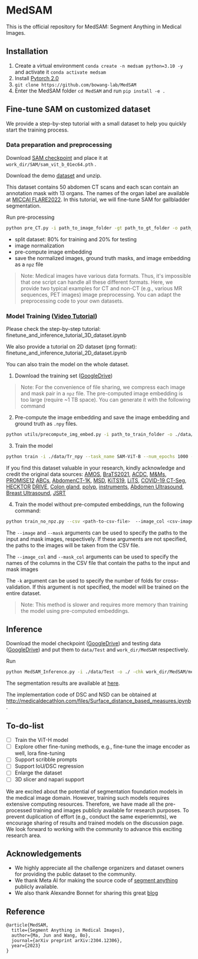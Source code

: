# MedSAM 
This is the official repository for MedSAM: Segment Anything in Medical Images.


## Installation 
1. Create a virtual environment `conda create -n medsam python=3.10 -y` and activate it `conda activate medsam`
2. Install [Pytorch 2.0](https://pytorch.org/get-started/locally/)
3. `git clone https://github.com/bowang-lab/MedSAM`
4. Enter the MedSAM folder `cd MedSAM` and run `pip install -e .`


## Fine-tune SAM on customized dataset

We provide a step-by-step tutorial with a small dataset to help you quickly start the training process.

### Data preparation and preprocessing

Download [SAM checkpoint](https://dl.fbaipublicfiles.com/segment_anything/sam_vit_b_01ec64.pth) and place it at `work_dir/SAM/sam_vit_b_01ec64.pth` .

Download the demo [dataset](https://zenodo.org/record/7860267) and unzip.

This dataset contains 50 abdomen CT scans and each scan contain an annotation mask with 13 organs. The names of the organ label are available at [MICCAI FLARE2022](https://flare22.grand-challenge.org/).
In this tutorial, we will fine-tune SAM for gallbladder segmentation.

Run pre-processing

```bash
python pre_CT.py -i path_to_image_folder -gt path_to_gt_folder -o path_to_output
```

- split dataset: 80% for training and 20% for testing
- image normalization
- pre-compute image embedding
- save the normalized images, ground truth masks, and image embedding as a `npz` file

> Note: Medical images have various data formats. Thus, it's impossible that one script can handle all these different formats. Here, we provide two typical examples for CT and non-CT (e.g., various MR sequences, PET images) image preprocessing. You can adapt the preprocessing code to your own datasets.

### Model Training ([Video Tutorial](https://drive.google.com/file/d/1EvVBTSa9L7pDTmUOp-MHXxGD1lrU9Txk/view?usp=share_link))

Please check the step-by-step tutorial: finetune_and_inference_tutorial_3D_dataset.ipynb

We also provide a tutorial on 2D dataset (png format): finetune_and_inference_tutorial_2D_dataset.ipynb 

You can also train the model on the whole dataset. 
1) Download the training set ([GoogleDrive](https://drive.google.com/drive/folders/1pwpAkWPe6czxkATG9SmVV0TP62NZiKld?usp=share_link))

> Note: For the convenience of file sharing, we compress each image and mask pair in a `npz` file. The pre-computed image embedding is too large (require ~1 TB space). You can generate it with the following command

2) Pre-compute the image embedding and save the image embedding and ground truth as `.npy` files. 

```bash
python utils/precompute_img_embed.py -i path_to_train_folder -o ./data/Tr_npy
```

3) Train the model

```bash
python train -i ./data/Tr_npy --task_name SAM-ViT-B --num_epochs 1000 --batch_size 8 --lr 1e-5
```

If you find this dataset valuable in your research, kindly acknowledge and credit the original data sources: [AMOS](https://zenodo.org/record/7262581), [BraTS2021](http://braintumorsegmentation.org/), [ACDC](https://www.creatis.insa-lyon.fr/Challenge/acdc/), [M\&Ms](https://www.ub.edu/mnms/), [PROMISE12](https://promise12.grand-challenge.org/) [ABCs](https://abcs.mgh.harvard.edu/), [AbdomenCT-1K](https://ieeexplore.ieee.org/document/9497733), [MSD](http://medicaldecathlon.com/), [KiTS19](https://kits19.grand-challenge.org/), [LiTS](https://competitions.codalab.org/competitions/17094), [COVID-19 CT-Seg](https://github.com/JunMa11/COVID-19-CT-Seg-Benchmark), [HECKTOR](https://www.sciencedirect.com/science/article/pii/S1361841521003819) [DRIVE](https://drive.grand-challenge.org/), [Colon gland](https://www.kaggle.com/datasets/sani84/glasmiccai2015-gland-segmentation), [polyp](https://www.nature.com/articles/s41597-023-01981-y), [instruments](https://www.synapse.org/#!Synapse:syn22427422), [Abdomen Ultrasound](https://www.kaggle.com/datasets/ignaciorlando/ussimandsegm), [Breast Ultrasound](https://www.sciencedirect.com/science/article/pii/S2352340919312181), [JSRT](http://imgcom.jsrt.or.jp/minijsrtdb/)

4) Train the model without pre-computed embeddings, run the following command:
``` bash
python train_no_npz.py --csv <path-to-csv-file>  --image_col <csv-image-column-name> --mask_col <csv-mask-column-name> --model_type vit_b --checkpoint ../SAM_weights/sam_vit_b_01ec64.pth [--image <image-file-dir-path>] [--mask <mask-file-dir-path>]--num_epochs 100 --batch_size 4 --lr 1e-4
```
The `--image` and `--mask` arguments can be used to specify the paths to the input and mask images, respectively. If these arguments are not specified, the paths to the images will be taken from the CSV file.

The `--image_col` and `--mask_col` arguments can be used to specify the names of the columns in the CSV file that contain the paths to the input and mask images

The `-k` argument can be used to specify the number of folds for cross-validation. If this argument is not specified, the model will be trained on the entire dataset.

>Note: This method is slower and requires more memory than training the model using pre-computed embeddings.

## Inference

Download the model checkpoint ([GoogleDrive](https://drive.google.com/drive/folders/1bWv_Zs5oYLpGMAvbotnlNXJPq7ltRUvF?usp=share_link)) and testing data ([GoogleDrive](https://drive.google.com/drive/folders/1Qx-4EM0MoarzAfvSIp9fkpk8UBrWM6EP?usp=share_link)) and put them to `data/Test` and `work_dir/MedSAM` respectively. 

Run

```bash
python MedSAM_Inference.py -i ./data/Test -o ./ -chk work_dir/MedSAM/medsam_20230423_vit_b_0.0.1.pth
```

The segmentation results are available at [here](https://drive.google.com/drive/folders/1I8sgCRi30QtMix8DbDBIBTGDM_1FmSaO?usp=sharing).


The implementation code of DSC and NSD can be obtained at http://medicaldecathlon.com/files/Surface_distance_based_measures.ipynb.


## To-do-list

- [ ] Train the ViT-H model
- [ ] Explore other fine-tuning methods, e.g., fine-tune the image encoder as well, lora fine-tuning
- [ ] Support scribble prompts
- [ ] Support IoU/DSC regression
- [ ] Enlarge the dataset
- [ ] 3D slicer and napari support

We are excited about the potential of segmentation foundation models in the medical image domain. However, training such models requires extensive computing resources. Therefore, we have made all the pre-processed training and images publicly available for research purposes. To prevent duplication of effort (e.g., conduct the same experiemnts), we encourage sharing of results and trained models on the discussion page. We look forward to working with the community to advance this exciting research area.


## Acknowledgements
- We highly appreciate all the challenge organizers and dataset owners for providing the public dataset to the community. 
- We thank Meta AI for making the source code of [segment anything](https://github.com/facebookresearch/segment-anything) publicly available.
- We also thank Alexandre Bonnet for sharing this great [blog](https://encord.com/blog/learn-how-to-fine-tune-the-segment-anything-model-sam/)


## Reference

```
@article{MedSAM,
  title={Segment Anything in Medical Images},
  author={Ma, Jun and Wang, Bo},
  journal={arXiv preprint arXiv:2304.12306},
  year={2023}
}
```
